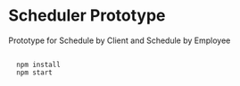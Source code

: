 # Scheduler Prototype  

Prototype for Schedule by Client and Schedule by Employee  
```

  npm install
  npm start

```
